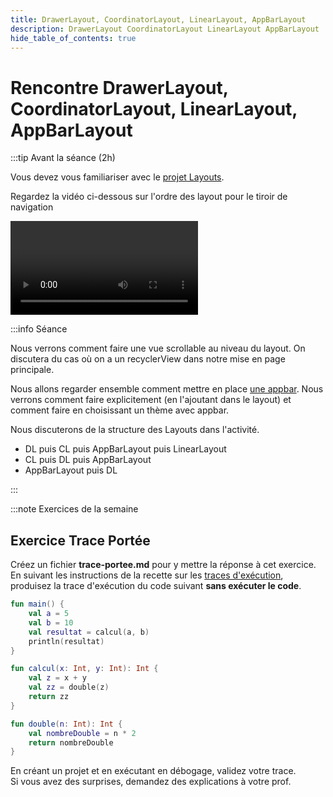 ```yaml
---
title: DrawerLayout, CoordinatorLayout, LinearLayout, AppBarLayout
description: DrawerLayout CoordinatorLayout LinearLayout AppBarLayout
hide_table_of_contents: true
---
```


# Rencontre DrawerLayout, CoordinatorLayout, LinearLayout, AppBarLayout

<Row>

<Column>

:::tip Avant la séance (2h)

Vous devez vous familiariser avec le [projet Layouts](https://github.com/departement-info-cem/4N6-Mobile/tree/main/code/Layouts).

Regardez la vidéo ci-dessous sur l'ordre des layout pour le tiroir de navigation

<Video url="https://www.youtube.com/watch?v=bmIs1LAYfCc" />

:::

</Column>

<Column>

:::info Séance

Nous verrons comment faire une vue scrollable au niveau du layout. On discutera du cas où on a un recyclerView dans notre mise en page principale.

Nous allons regarder ensemble comment mettre en place [une appbar](https://developer.android.com/training/appbar/setting-up). Nous verrons comment faire explicitement (en l'ajoutant dans le layout) et comment faire en choisissant un thème avec appbar.

Nous discuterons de la structure des Layouts dans l'activité.

- DL puis CL puis AppBarLayout puis LinearLayout
- CL puis DL puis AppBarLayout
- AppBarLayout puis DL

:::

</Column>

</Row>

:::note Exercices de la semaine

## Exercice Trace Portée
Créez un fichier **trace-portee.md** pour y mettre la réponse à cet exercice.  
En suivant les instructions de la recette sur les [traces d'exécution](../recettes/produire-une-trace),
produisez la trace d'exécution du code suivant **sans exécuter le code**.
```kotlin showLineNumbers
fun main() {
    val a = 5
    val b = 10
    val resultat = calcul(a, b)
    println(resultat)
}

fun calcul(x: Int, y: Int): Int {
    val z = x + y
    val zz = double(z)
    return zz
}

fun double(n: Int): Int {
    val nombreDouble = n * 2
    return nombreDouble
}
```
En créant un projet et en exécutant en débogage, validez votre trace.  
Si vous avez des surprises, demandez des explications à votre prof.
